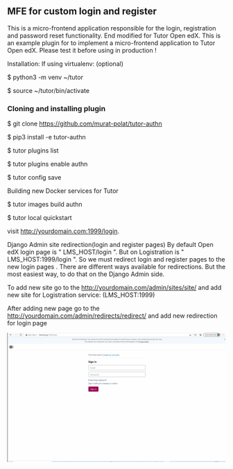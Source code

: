 ## MFE for custom login and register 
This is a micro-frontend application responsible for the login, registration and password reset functionality. End modified for Tutor Open edX. This is an example plugin for to implement a micro-frontend application to Tutor Open edX.  Please test it before using in production !



Installation:
If using virtualenv: (optional)

$ python3 -m venv ~/tutor

$ source ~/tutor/bin/activate

### Cloning and installing plugin

$ git clone https://github.com/murat-polat/tutor-authn 

$ pip3 install -e tutor-authn

$ tutor plugins list

$ tutor plugins enable authn

$ tutor config save

Building new Docker services for Tutor

$ tutor images build authn

$ tutor local quickstart

visit http://yourdomain.com:1999/login.

Django Admin site redirection(login and register pages)
By default Open edX login page is " LMS_HOST/login ". But on Logistration is " LMS_HOST:1999/login ". So we must redirect login and register pages to the new login pages . There are different ways available for redirections. But the most easiest way, to do that on the Django Admin side.

To add new site go to the http://yourdomain.com/admin/sites/site/ and add new site for Logistration service: (LMS_HOST:1999)

After adding new page go to the http://yourdomain.com/admin/redirects/redirect/ and add new redirection for login page

![](/src/authn.gif)